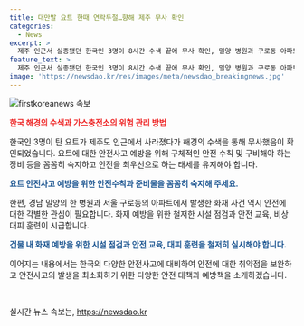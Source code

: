 ```yaml
---
title: 대만발 요트 한때 연락두절…향해 제주 무사 확인
categories:
  - News
excerpt: >
  제주 인근서 실종됐던 한국인 3명이 8시간 수색 끝에 무사 확인, 밀양 병원과 구로동 아파트에서도 화재 발생. 요트는 제주 입항 후 사건 조사 예정. 구로동 아파트 화재는 불꽃과 연기를 발견한 주민 신고로 빠르게 진압. 피해는 없었으나 80여 명이 긴급 대피. 밀양 병원 화재는 환자와 의료진 150여 명이 무사 대피. 화재 원인은 조사 중. (출처: 제주해양경찰청, 구로소방서, 경남소방본부)
feature_text: >
  제주 인근서 실종됐던 한국인 3명이 8시간 수색 끝에 무사 확인, 밀양 병원과 구로동 아파트에서도 화재 발생. 요트는 제주 입항 후 사건 조사 예정. 구로동 아파트 화재는 불꽃과 연기를 발견한 주민 신고로 빠르게 진압. 피해는 없었으나 80여 명이 긴급 대피. 밀양 병원 화재는 환자와 의료진 150여 명이 무사 대피. 화재 원인은 조사 중. (출처: 제주해양경찰청, 구로소방서, 경남소방본부)
image: 'https://newsdao.kr/res/images/meta/newsdao_breakingnews.jpg'
---
```


<p><img src="httpss://newsdao.kr/res/images/meta/newsdao_breakingnews.jpg" alt="firstkoreanews 속보" /></p>

<p><b><span style="color: #ee2323;">한국 해경의 수색과 가스충전소의 위험 관리 방법</span></b></p>

<p>한국인 3명이 탄 요트가 제주도 인근에서 사라졌다가 해경의 수색을 통해 무사했음이 확인되었습니다. 요트에 대한 안전사고 예방을 위해 구체적인 안전 수칙 및 구비해야 하는 장비 등을 꼼꼼히 숙지하고 안전을 최우선으로 하는 태세를 유지해야 합니다.</p>

<p><b><span style="color: #1a5490;">요트 안전사고 예방을 위한 안전수칙과 준비물을 꼼꼼히 숙지해 주세요.</span></b></p>

<p>한편, 경남 밀양의 한 병원과 서울 구로동의 아파트에서 발생한 화재 사건 역시 안전에 대한 각별한 관심이 필요합니다. 화재 예방을 위한 철저한 시설 점검과 안전 교육, 비상 대피 훈련이 시급합니다.</p>

<p><b><span style="color: #1a5490;">건물 내 화재 예방을 위한 시설 점검과 안전 교육, 대피 훈련을 철저히 실시해야 합니다.</span></b></p>

<p>이어지는 내용에서는 한국의 다양한 안전사고에 대비하여 안전에 대한 취약점을 보완하고 안전사고의 발생을 최소화하기 위한 다양한 안전 대책과 예방책을 소개하겠습니다.</p>

<p data-ke-size="size16">&nbsp;</p>
실시간 뉴스 속보는, <a href="https://newsdao.kr" rel="dofollow">https://newsdao.kr</a>


